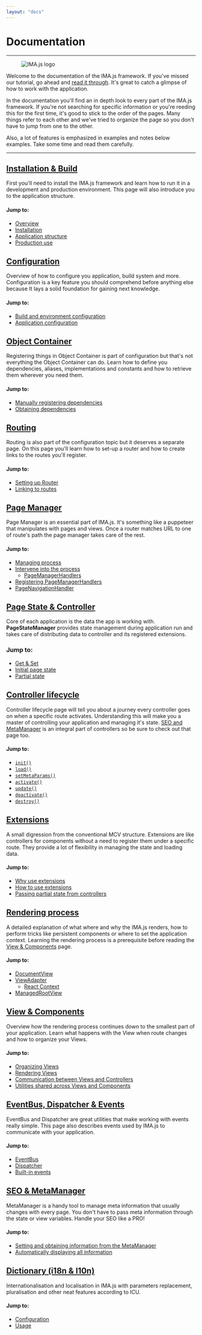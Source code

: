 ```yaml
---
layout: "docs"
---
```


# Documentation

---

<div class="logo">
  <figure class="image is-padded">
    <img src="{{ '/img/imajs-logo.png?v=' | append: site.github.build_revision | relative_url }}" alt="IMA.js logo">
  </figure>
</div>

Welcome to the documentation of the IMA.js framework. If you've missed our 
tutorial, go ahead and [read it through](/tutorial/introduction.html). It's great to catch 
a glimpse of how to work with the application.

In the documentation you'll find an in depth look to every part of the IMA.js 
framework. If you're not searching for specific information or you're reeding
this for the first time, it's good to stick to the order of the pages. Many 
things refer to each other and we've tried to organize the page so you don't
have to jump from one to the other.

Also, a lot of features is emphasized in examples and notes below examples. 
Take some time and read them carefully.

----

## [Installation & Build](/docs/getting-started.html)

First you'll need to install the IMA.js framework and learn how
to run it in a development and production environment. This page will also 
introduce you to the application structure.

#### Jump to:
- [Overview](/docs/getting-started.html#overview)
- [Installation](/docs/getting-started.html#installation)
- [Application structure](/docs/getting-started.html#application-structure)
- [Production use](/docs/getting-started.html#production-use)

## [Configuration](/docs/configuration.html)

Overview of how to configure you application, build system and more. 
Configuration is a key feature you should comprehend before anything else 
because It lays a solid foundation for gaining next knowledge.

#### Jump to:
- [Build and environment configuration](/docs/configuration.html#build-and-environment-configuration)
- [Application configuration](/docs/configuration.html#application-configuration)

## [Object Container](/docs/object-container.html)

Registering things in Object Container is part of configuration but that's not 
everything the Object Container can do. Learn how to define you dependencies,
aliases, implementations and constants and how to retrieve them wherever you
need them.

#### Jump to:
- [Manually registering dependencies](/docs/object-container.html#manually-registering-dependencies)
- [Obtaining dependencies](/docs/object-container.html#obtaining-dependencies)

## [Routing](/docs/routing.html)

Routing is also part of the configuration topic but it deserves a separate 
page. On this page you'll learn how to set-up a router and how to create links 
to the routes you'll register.

#### Jump to:
- [Setting up Router](/docs/routing.html#setting-up-router)
- [Linking to routes](/docs/routing.html#linking-to-routes)

## [Page Manager](/docs/page-manager.html)

Page Manager is an essential part of IMA.js. It's something like a puppeteer that manipulates with pages and views. Once a router matches URL to one of route's path the page manager takes care of the rest.

#### Jump to:
- [Managing process](/docs/page-manager.html#managing-process)
- [Intervene into the process](/docs/page-manager.html#intervene-into-the-process)
    - [PageManagerHandlers](/docs/page-manager.html#pagemanagerhandlers)
- [Registering PageManagerHandlers](/docs/page-manager.html#registering-pagemanagerhandlers)
- [PageNavigationHandler](/docs/page-manager.html#pagenavigationhandler)

## [Page State & Controller](Page-State-%26-Controller)

Core of each application is the data the app is working with. **PageStateManager** provides state management during application run and takes care of distributing data to controller and its registered extensions.

### Jump to:
- [Get & Set](Page-State-%26-Controller#get-set)
- [Initial page state](Page-State-%26-Controller#initial-page-state)
- [Partial state](Page-State-%26-Controller#partial-state)

## [Controller lifecycle](/docs/controller-lifecycle.html)

Controller lifecycle page will tell you about a journey every 
controller goes on when a specific route activates. Understanding this will
make you a master of controlling your application and managing it's state. 
[SEO and MetaManager](/docs/seo-and-meta-manager.html) is an integral part of controllers so be sure to check out
that page too.

#### Jump to:
- [`init()`](/docs/controller-lifecycle.html#init-serverclient)
- [`load()`](/docs/controller-lifecycle.html#load-serverclient)
- [`setMetaParams()`](/docs/controller-lifecycle.html#setmetaparams-serverclient)
- [`activate()`](/docs/controller-lifecycle.html#activate-client)
- [`update()`](/docs/controller-lifecycle.html#update-client)
- [`deactivate()`](/docs/controller-lifecycle.html#deactivate-client)
- [`destroy()`](/docs/controller-lifecycle.html#destroy-client)

## [Extensions](/docs/extensions.html)

A small digression from the conventional MCV structure. Extensions are like 
controllers for components without a need to register them under a specific
route. They provide a lot of flexibility in managing the state and loading data.

#### Jump to:
- [Why use extensions](/docs/extensions.html#why-use-extensions)
- [How to use extensions](/docs/extensions.html#how-to-use-extensions)
- [Passing partial state from controllers](/docs/extensions.html#passing-partial-state-from-controllers)

## [Rendering process](/docs/rendering-process.html)

A detailed explanation of what where and why the IMA.js renders, how to perform 
tricks like persistent components or where to set the application context.
Learning the rendering process is a prerequisite before reading the 
[View & Components](/docs/views-and-components.html) page.

#### Jump to:
- [DocumentView](/docs/rendering-process.html#documentview)
- [ViewAdapter](/docs/rendering-process.html#viewadapter)
  - [React Context](/docs/rendering-process.html#react-context)
- [ManagedRootView](/docs/rendering-process.html#managedrootview)

## [View & Components](/docs/views-and-components.html)

Overview how the rendering process continues down to the smallest part of your
application. Learn what happens with the View when route changes and how to
organize your Views.

#### Jump to:
- [Organizing Views](/docs/views-and-components.html#organizing-views-and-components)
- [Rendering Views](/docs/views-and-components.html#rendering-views)
- [Communication between Views and Controllers](/docs/views-and-components.html#communication-between-views-and-controllers)
- [Utilities shared across Views and Components](/docs/views-and-components.html#utilities-shared-across-views-and-components)

## [EventBus, Dispatcher & Events](/docs/events.html)

EventBus and Dispatcher are great utilities that make working with events really
simple. This page also describes events used by IMA.js to communicate with your
application.

#### Jump to:
- [EventBus](/docs/events.html#eventbus)
- [Dispatcher](/docs/events.html#dispatcher)
- [Built-in events](/docs/events.html#built-in-events)

## [SEO & MetaManager](/docs/seo-and-meta-manager.html)

MetaManager is a handy tool to manage meta information that usually changes 
with every page. You don't have to pass meta information through the state or 
view variables. Handle your SEO like a PRO!

#### Jump to:
- [Setting and obtaining information from the MetaManager](/docs/seo-and-meta-manager.html#setting-and-obtaining-information-from-the-metamanager)
- [Automatically displaying all information](/docs/seo-and-meta-manager.html#automatically-displaying-all-information)

## [Dictionary (i18n & l10n)](/docs/dictionary.html)

Internationalisation and localisation in IMA.js with parameters replacement, pluralisation and other neat features according to ICU.

#### Jump to:
- [Configuration](/docs/dictionary.html#configuration)
- [Usage](/docs/dictionary.html#usage)
